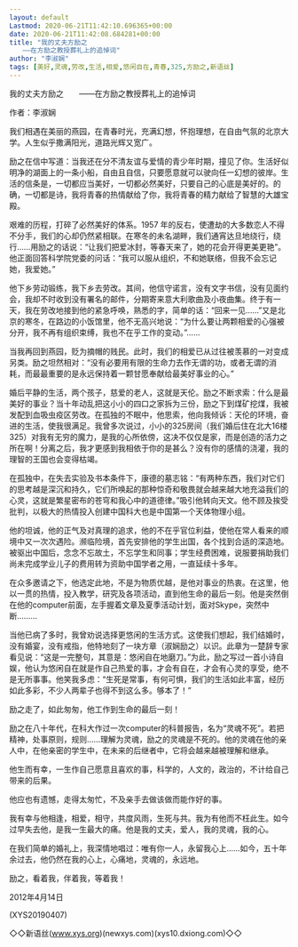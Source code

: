 ```yaml
---
layout: default
Lastmod: 2020-06-21T11:42:10.696365+00:00
date: 2020-06-21T11:42:08.684281+00:00
title: "我的丈夫方励之
　　——在方励之教授葬礼上的追悼词"
author: "李淑娴"
tags: [美好,灵魂,劳改,生活,相爱,悠闲自在,青春,325,方励之,新语丝]
---
```


我的丈夫方励之　　——在方励之教授葬礼上的追悼词

作者：李淑娴

我们相遇在美丽的燕园，在青春时光，充满幻想，怀抱理想，在自由气氛的北京大学。人生似乎撒满阳光，道路光辉又宽广。

励之在信中写道：当我还在分不清友谊与爱情的青少年时期，撞见了你。生活好似明净的湖面上的一条小船，自由且自信，只要愿意就可以驶向任一幻想的彼岸。生活的信条是，一切都应当美好，一切都必然美好，只要自己的心底是美好的。的确，一切都是诗，我将青春的热情献给了你，我将青春的精力献给了智慧的大雄宝殿。

艰难的历程，打碎了必然美好的体系。1957 年的反右，使遭劫的大多数恋人不得不分手，我们的心却仍然紧相联。在寒冬的未名湖畔，我们通宵达旦地绕行，绕行……用励之的话说：“让我们把爱冰封，等春天来了，她的花会开得更美更艳”。他正面回答科学院党委的问话：“我可以服从组织，不和她联络，但我不会忘记她，我爱她。”

他下乡劳动锻练，我下乡去劳改。其间，他信守诺言，没有文字书信，没有见面约会，我却不时收到没有署名的邮件，分期寄来意大利歌曲及小夜曲集。终于有一天，我在劳改地接到他的紧急呼唤，熟悉的字，简单的话：“回来一见……”又是北京的寒冬，在路边的小饭馆里，他不无高兴地说：“为什么要让两颗相爱的心强被分开，我不再有组织束缚，我也不在乎工作的变动。”……

当我再回到燕园，贬为摘帽的贱民。此时，我们的相爱已从过往被羡慕的一对变成另类。励之坦然相对：“没有必要用有限的生命力去作无谓的功，或者无谓的消耗，而最最重要的是永远保持着一颗甘愿奉献给最美好事业的心。”

婚后平静的生活，两个孩子，慈爱的老人，这就是天伦。励之不断求索：什么是最美好的事业？当十年动乱把这小小的四口之家拆为三份，励之下到煤矿挖煤，我被发配到血吸虫疫区劳改。在孤独的不眠中，他思索，他向我倾诉：天伦的环境，奋进的生活，使我很满足。我曾多次说过，小小的325房间（我们婚后住在北大16楼325）对我有无穷的魔力，是我的心所依傍，这决不仅仅是家，而是创造的活力之所在啊！分离之后，我才更感到我相依于你的是甚么？没有你的感情的浇灌，我的理智的王国也会变得枯竭。

在孤独中，在失去实验及书本条件下，康德的墓志铭：“有两种东西，我们对它们的思考越是深沉和持久，它们所唤起的那种惊奇和敬畏就会越来越大地充溢我们的心灵，这就是繁星密布的苍穹和我心中的道德律。”吸引他转向天文。他不顾及挨受批判，以极大的热情投入创建中国科大也是中国第一个天体物理小组。

他的坦诚，他的正气及对真理的追求，他的不在乎官位利益，使他在常人看来的顺境中又一次次遇险。濒临险境，首先安排他的学生出国，各个找到合适的深造地。被驱出中国后，念念不忘故土，不忘学生和同事；学生经费困难，说服要捐助我们尚未完成学业儿子的费用转为资助中国学者之用，一直延续十多年。

在众多邀请之下，他选定此地，不是为物质优越，是他对事业的热衷。在这里，他以一贯的热情，投入教学，研究及各项活动，直到他生命的最后一刻。他是突然倒在他的computer前面，左手握着文章及夏季活动计划，面对Skype，突然中断………

当他已病了多时，我曾劝说选择更悠闲的生活方式。这使我们想起，我们结婚时，没有婚宴，没有戒指，他特地刻了一块方章（淑娴励之）以识。此章为一楚辞专家看见说：“这是一完整句，其意是：悠闲自在地磨刀。”为此，励之写过一首小诗自娱，他认为悠闲自在就是作自己热爱的事，才会有自在，才会有心灵的享受，绝不是无所事事。他笑我多虑：“生死是常事，有何可惧，我们的生活如此丰富，经历如此多彩，不少人两辈子也得不到这么多。够本了！”

励之走了，如此匆匆，他工作到生命的最后一刻！

励之在八十年代，在科大作过一次computer的科普报告，名为“灵魂不死”。若把精神，处事原则，规则……理解为灵魂，励之的灵魂是不死的。他的灵魂在他的亲人中，在他亲密的学生中，在未来的后继者中，它将会越来越被理解和继承。

他生而有幸，一生作自己愿意且喜欢的事，科学的，人文的，政治的，不计给自己带来的后果。

他应也有遗憾，走得太匆忙，不及亲手去做该做而能作好的事。

我有幸与他相逢，相爱，相守，共度风雨，生死与共。我为有他而不枉此生。如今过早失去他，是我一生最大的痛。他是我的丈夫，爱人，我的灵魂，我的心。

在我们简单的婚礼上，我深情地唱过：唯有你一人，永留我心上……如今，五十年余过去，他仍然在我的心上，心痛地，灵魂的，永远地。

励之，看着我，伴着我，等着我！

2012年4月14日

(XYS20190407)

◇◇新语丝(www.xys.org)(newxys.com)(xys10.dxiong.com)◇◇

